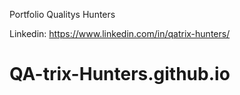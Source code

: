 Portfolio Qualitys Hunters

Linkedin: https://www.linkedin.com/in/qatrix-hunters/

# QA-trix-Hunters.github.io
